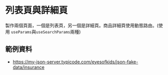 # 列表頁與詳細頁

製作兩個頁面，一個是列表頁，另一個是詳細頁。商品詳細頁使用動態路由。(使用 `useParams`與`useSearchParams`兩種)

## 範例資料

- https://my-json-server.typicode.com/eyesofkids/json-fake-data/insurance